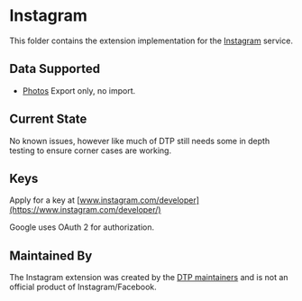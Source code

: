 # Instagram
This folder contains the extension implementation for the
[Instagram](https://www.instagram.com) service.

## Data Supported

 - [Photos](src/main/java/org/datatransferproject/datatransfer/instagram/photos) Export only, no import.

## Current State
No known issues, however like much of DTP still needs some in depth testing to ensure corner
cases are working.

## Keys

Apply for a key at [www.instagram.com/developer](https://www.instagram.com/developer/)

Google uses OAuth 2 for authorization.

## Maintained By

The Instagram extension was created by the
[DTP maintainers](mailto:portability-maintainers@googlegroups.com)
and is not an official product of Instagram/Facebook.
